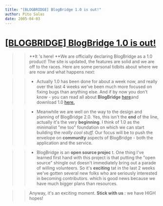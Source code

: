 ```yaml
---
title: "[BLOGBRIDGE] BlogBridge 1.0 is out!"
author: Pito Salas
date: 2005-04-03
---
```

# [[BLOGBRIDGE] BlogBridge 1.0 is out!](None)



>>

>> **It 's here! **We are officially declaring BlogBridge as a 1.0 product!
The site is updated, the features are solid and we are off to the races. Here
are some personal tidbits about where we are now and what happens next:

>>

>>   * Actually 1.0 has been done for about a week now, and really over the
last 4 weeks we've been much more focused on fixing bugs than anything else.
And if by now you don't know - you can read all about **BlogBridge**
[here](<http://www.blogbridge.com>)and download 1.0
[here.](<http://www.blogbridge.com/install/weekly/blogbridge.jnlp>)

>>

>>   * Meanwhile we are well on the way to the design and planning of
BlogBridge 2.0. Yes, this isn't the **end** of the line, actually it's the
very **beginning**. I think of 1.0 as the minimalist "me too" foundation on
which we can start building the _really cool stuff._ Our focus will be to push
the envelope on **community** aspects of BlogBridge - both the application and
the service.

>>

>>   * BlogBridge is an **open source projec** t. One thing I've learned first
hand with this project is that putting the "open source" shingle out doesn't
immediately bring out a parade of willing volunteers. So it's **exciting** tat
in the last 2 weeks we've gotten several new folks who are seriously
interested in becoming contributors. which is good news because we have much
bigger plans than resources.

>>

>>

>>

>> Anyway, it's an exciting moment. **Stick with us** : we have HIGH hopes!


